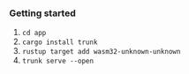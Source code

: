
### Getting started
1.  `cd app`
2. `cargo install trunk`
3. `rustup target add wasm32-unknown-unknown`
4. `trunk serve --open`
